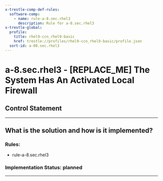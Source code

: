 ```yaml
---
x-trestle-comp-def-rules:
  software-comp:
    - name: rule-a-8.sec.rhel3
      description: Rule for a-8.sec.rhel3
x-trestle-global:
  profile:
    title: rhel9-ccn_rhel9-basic
    href: trestle://profiles/rhel9-ccn_rhel9-basic/profile.json
  sort-id: a-08.sec.rhel3
---
```


# a-8.sec.rhel3 - \[REPLACE_ME\] The System Has An Activated Local Firewall

## Control Statement

______________________________________________________________________

## What is the solution and how is it implemented?

<!-- For implementation status enter one of: implemented, partial, planned, alternative, not-applicable -->

<!-- Note that the list of rules under ### Rules: is read-only and changes will not be captured after assembly to JSON -->

<!-- Add control implementation description here for control: a-8.sec.rhel3 -->

### Rules:

  - rule-a-8.sec.rhel3

### Implementation Status: planned

______________________________________________________________________
